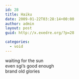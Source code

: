 ```yaml
---
id: 28
title: Haiku
date: 2009-01-22T03:28:14+00:00
author: admin
layout: post
guid: http://x.exedre.org/?p=28

categories:
  - void
---
```

<span class="status_body">waiting for the sun<br /> even sgi&#8217;s good enough<br /> brand old glories</span>
